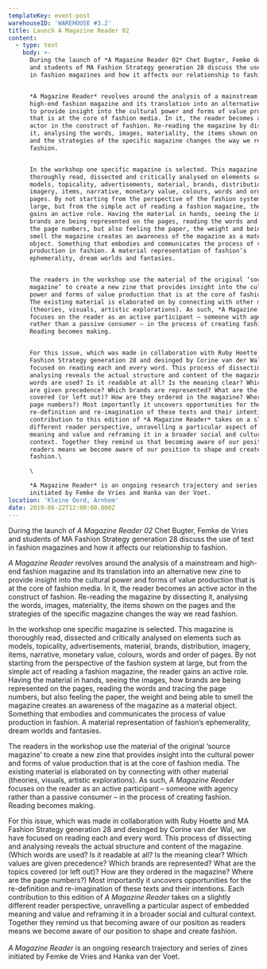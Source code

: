 ```yaml
---
templateKey: event-post
warehouseID: 'WAREHOUSE #3.2'
title: Launch A Magazine Reader 02
content:
  - type: text
    body: >-
      During the launch of *A Magazine Reader 02* Chet Bugter, Femke de Vries
      and students of MA Fashion Strategy generation 28 discuss the use of text
      in fashion magazines and how it affects our relationship to fashion. 


      *A Magazine Reader* revolves around the analysis of a mainstream and
      high-end fashion magazine and its translation into an alternative new zine
      to provide insight into the cultural power and forms of value production
      that is at the core of fashion media. In it, the reader becomes an active
      actor in the construct of fashion. Re-reading the magazine by dissecting
      it, analysing the words, images, materiality, the items shown on the pages
      and the strategies of the specific magazine changes the way we read
      fashion.


      In the workshop one specific magazine is selected. This magazine is
      thoroughly read, dissected and critically analysed on elements such as
      models, topicality, advertisements, material, brands, distribution,
      imagery, items, narrative, monetary value, colours, words and order of
      pages. By not starting from the perspective of the fashion system at
      large, but from the simple act of reading a fashion magazine, the reader
      gains an active role. Having the material in hands, seeing the images, how
      brands are being represented on the pages, reading the words and tracing
      the page numbers, but also feeling the paper, the weight and being able to
      smell the magazine creates an awareness of the magazine as a material
      object. Something that embodies and communicates the process of value
      production in fashion. A material representation of fashion’s
      ephemerality, dream worlds and fantasies.


      The readers in the workshop use the material of the original ‘source
      magazine’ to create a new zine that provides insight into the cultural
      power and forms of value production that is at the core of fashion media.
      The existing material is elaborated on by connecting with other material
      (theories, visuals, artistic explorations). As such, *A Magazine Reader*
      focuses on the reader as an active participant – someone with agency
      rather than a passive consumer – in the process of creating fashion.
      Reading becomes making.


      For this issue, which was made in collaboration with Ruby Hoette and MA
      Fashion Strategy generation 28 and desinged by Corine van der Wal, we have
      focused on reading each and every word. This process of dissecting and
      analysing reveals the actual structure and content of the magazine. (Which
      words are used? Is it readable at all? Is the meaning clear? Which values
      are given precedence? Which brands are represented? What are the topics
      covered (or left out)? How are they ordered in the magazine? Where are the
      page numbers?) Most importantly it uncovers opportunities for the
      re-definition and re-imagination of these texts and their intentions. Each
      contribution to this edition of *A Magazine Reader* takes on a slightly
      different reader perspective, unravelling a particular aspect of embedded
      meaning and value and reframing it in a broader social and cultural
      context. Together they remind us that becoming aware of our position as
      readers means we become aware of our position to shape and create
      fashion.\

      \

      *A Magazine Reader* is an ongoing research trajectory and series of zines
      initiated by Femke de Vries and Hanka van der Voet.
location: 'Kleine Oord, Arnhem'
date: 2019-06-22T12:00:00.000Z
---
```

During the launch of *A Magazine Reader 02* Chet Bugter, Femke de Vries and students of MA Fashion Strategy generation 28 discuss the use of text in fashion magazines and how it affects our relationship to fashion. 

*A Magazine Reader* revolves around the analysis of a mainstream and high-end fashion magazine and its translation into an alternative new zine to provide insight into the cultural power and forms of value production that is at the core of fashion media. In it, the reader becomes an active actor in the construct of fashion. Re-reading the magazine by dissecting it, analysing the words, images, materiality, the items shown on the pages and the strategies of the specific magazine changes the way we read fashion.

In the workshop one specific magazine is selected. This magazine is thoroughly read, dissected and critically analysed on elements such as models, topicality, advertisements, material, brands, distribution, imagery, items, narrative, monetary value, colours, words and order of pages. By not starting from the perspective of the fashion system at large, but from the simple act of reading a fashion magazine, the reader gains an active role. Having the material in hands, seeing the images, how brands are being represented on the pages, reading the words and tracing the page numbers, but also feeling the paper, the weight and being able to smell the magazine creates an awareness of the magazine as a material object. Something that embodies and communicates the process of value production in fashion. A material representation of fashion’s ephemerality, dream worlds and fantasies.

The readers in the workshop use the material of the original ‘source magazine’ to create a new zine that provides insight into the cultural power and forms of value production that is at the core of fashion media. The existing material is elaborated on by connecting with other material (theories, visuals, artistic explorations). As such, *A Magazine Reader* focuses on the reader as an active participant – someone with agency rather than a passive consumer – in the process of creating fashion. Reading becomes making.

For this issue, which was made in collaboration with Ruby Hoette and MA Fashion Strategy generation 28 and desinged by Corine van der Wal, we have focused on reading each and every word. This process of dissecting and analysing reveals the actual structure and content of the magazine. (Which words are used? Is it readable at all? Is the meaning clear? Which values are given precedence? Which brands are represented? What are the topics covered (or left out)? How are they ordered in the magazine? Where are the page numbers?) Most importantly it uncovers opportunities for the re-definition and re-imagination of these texts and their intentions. Each contribution to this edition of *A Magazine Reader* takes on a slightly different reader perspective, unravelling a particular aspect of embedded meaning and value and reframing it in a broader social and cultural context. Together they remind us that becoming aware of our position as readers means we become aware of our position to shape and create fashion.\
\
*A Magazine Reader* is an ongoing research trajectory and series of zines initiated by Femke de Vries and Hanka van der Voet.